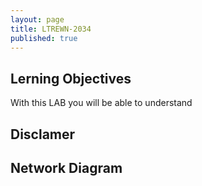 ```yaml
---
layout: page
title: LTREWN-2034
published: true
---
```


## Lerning Objectives

With this LAB you will be able to understand 

## Disclamer

## Network Diagram 
